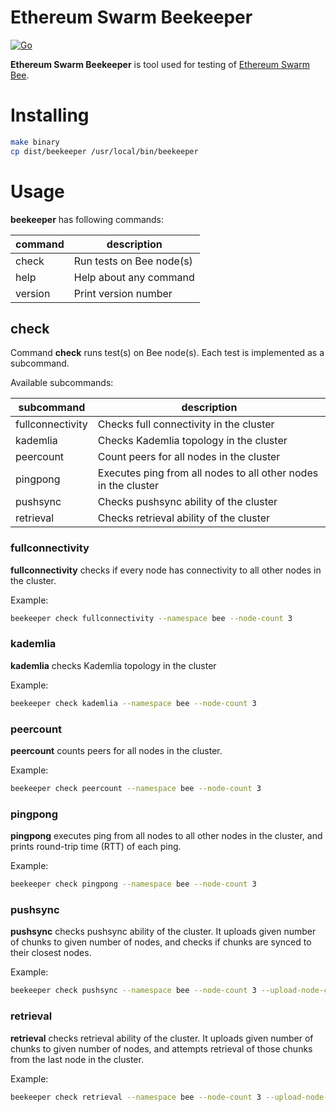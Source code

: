 # Ethereum Swarm Beekeeper

[![Go](https://github.com/ethersphere/beekeeper/workflows/Go/badge.svg)](https://github.com/ethersphere/beekeeper/actions)

**Ethereum Swarm Beekeeper** is tool used for testing of [Ethereum Swarm Bee](https://github.com/ethersphere/bee).

# Installing

```bash
make binary
cp dist/beekeeper /usr/local/bin/beekeeper
```

# Usage

**beekeeper** has following commands:

|command|description|
|-------|-----------|
| check | Run tests on Bee node(s) |
| help | Help about any command |
| version | Print version number |

## check

Command **check** runs test(s) on Bee node(s).
 Each test is implemented as a subcommand.

Available subcommands:

|subcommand|description|
|----------|-----------|
| fullconnectivity | Checks full connectivity in the cluster |
| kademlia | Checks Kademlia topology in the cluster |
| peercount | Count peers for all nodes in the cluster |
| pingpong | Executes ping from all nodes to all other nodes in the cluster |
| pushsync | Checks pushsync ability of the cluster |
| retrieval | Checks retrieval ability of the cluster |

### fullconnectivity

**fullconnectivity** checks if every node has connectivity to all other nodes in the cluster.

Example:
```bash
beekeeper check fullconnectivity --namespace bee --node-count 3
```

### kademlia

**kademlia** checks Kademlia topology in the cluster

Example:
```bash
beekeeper check kademlia --namespace bee --node-count 3
```

### peercount

**peercount** counts peers for all nodes in the cluster.

Example:
```bash
beekeeper check peercount --namespace bee --node-count 3
```

### pingpong

**pingpong** executes ping from all nodes to all other nodes in the cluster,
and prints round-trip time (RTT) of each ping.

Example:
```bash
beekeeper check pingpong --namespace bee --node-count 3
```

### pushsync

**pushsync** checks pushsync ability of the cluster.
It uploads given number of chunks to given number of nodes, and checks if chunks are synced to their closest nodes.

Example:
```bash
beekeeper check pushsync --namespace bee --node-count 3 --upload-node-count 2 --chunks-per-node 4
```

### retrieval

**retrieval** checks retrieval ability of the cluster.
It uploads given number of chunks to given number of nodes, 
and attempts retrieval of those chunks from the last node in the cluster.

Example:
```bash
beekeeper check retrieval --namespace bee --node-count 3 --upload-node-count 2 --chunks-per-node 4
```
